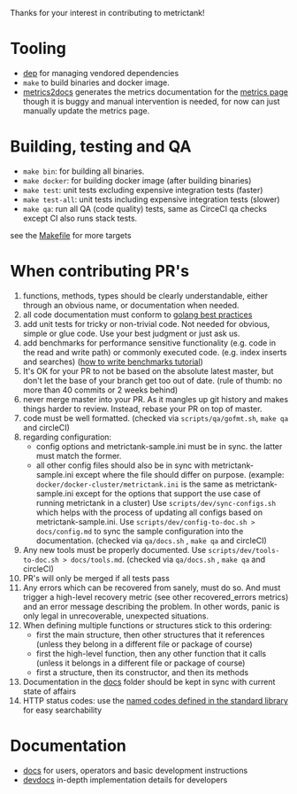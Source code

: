 Thanks for your interest in contributing to metrictank!

# Tooling

* [dep](https://github.com/golang/dep) for managing vendored dependencies
* `make` to build binaries and docker image.
* [metrics2docs](https://github.com/Dieterbe/metrics2docs) generates the metrics documentation for the [metrics page](https://github.com/grafana/metrictank/blob/master/docs/metrics.md) though it is buggy and manual intervention is needed, for now can just manually update the metrics page.

# Building, testing and QA

* `make bin`: for building all binaries.
* `make docker`: for building docker image (after building binaries)
* `make test`: unit tests excluding expensive integration tests (faster)
* `make test-all`: unit tests including expensive integration tests (slower)
* `make qa`: run all QA (code quality) tests, same as CirceCI qa checks except CI also runs stack tests.

see the [Makefile](../Makefile) for more targets

# When contributing PR's

1. functions, methods, types should be clearly understandable, either through an obvious name, or documentation when needed.
2. all code documentation must conform to [golang best practices](https://blog.golang.org/godoc-documenting-go-code)
3. add unit tests for tricky or non-trivial code. Not needed for obvious, simple or glue code.  Use your best judgment or just ask us.
4. add benchmarks for performance sensitive functionality (e.g. code in the read and write path) or commonly executed code. (e.g. index inserts and searches)
   ([how to write benchmarks tutorial](https://dave.cheney.net/2013/06/30/how-to-write-benchmarks-in-go))
5. It's OK for your PR to not be based on the absolute latest master, but don't let the base of your branch get too out of date. (rule of thumb: no more than 40 commits or 2 weeks behind)
6. never merge master into your PR. As it mangles up git history and makes things harder to review. Instead, rebase your PR on top of master.
7. code must be well formatted. (checked via `scripts/qa/gofmt.sh`, `make qa` and circleCI)
8. regarding configuration:
   * config options and metrictank-sample.ini must be in sync. the latter must match the former.
   * all other config files should also be in sync with metrictank-sample.ini except where the file should differ on purpose.
   (example: `docker/docker-cluster/metrictank.ini` is the same as metrictank-sample.ini except for the options that support the use case of running metrictank in a cluster)
   Use `scripts/dev/sync-configs.sh` which helps with the process of updating all configs based on metrictank-sample.ini.
   Use `scripts/dev/config-to-doc.sh > docs/config.md` to sync the sample configuration into the documentation. (checked via `qa/docs.sh` , `make qa` and circleCI)
9. Any new tools must be properly documented. Use `scripts/dev/tools-to-doc.sh > docs/tools.md`. (checked via `qa/docs.sh` , `make qa` and circleCI)
10. PR's will only be merged if all tests pass
11. Any errors which can be recovered from sanely, must do so. And must trigger a high-level recovery metric (see other recovered_errors metrics) and an error message describing the problem.
    In other words, panic is only legal in unrecoverable, unexpected situations.
12. When defining multiple functions or structures stick to this ordering:
    * first the main structure, then other structures that it references (unless they belong in a different file or package of course)
    * first the high-level function, then any other function that it calls (unless it belongs in a different file or package of course)
    * first a structure, then its constructor, and then its methods
13. Documentation in the [docs](../docs) folder should be kept in sync with current state of affairs
14. HTTP status codes: use the [named codes defined in the standard library](https://golang.org/pkg/net/http/#pkg-constants) for easy searchability

# Documentation

* [docs](../docs) for users, operators and basic development instructions
* [devdocs](../devdocs) in-depth implementation details for developers


